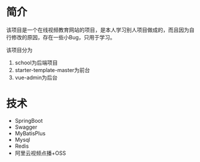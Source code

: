 # 简介

该项目是一个在线视频教育网站的项目，是本人学习别人项目做成的，而且因为自行修改的原因，存在一些小Bug，只用于学习。

该项目分为

1. school为后端项目
2. starter-template-master为前台
3. vue-admin为后台

# 技术

- SpringBoot
- Swagger
- MyBatisPlus
- Mysql
- Redis
- 阿里云视频点播+OSS

